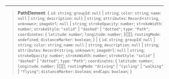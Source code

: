 ***

> **PathElement**: \{ `id`: `string`; `groupId`: `null` | `string`; `color`: `string`; `name`: `null` | `string`; `description`: `null` | `string`; `attributes`: `Record`\<`string`, `unknown`>; `imageUrl`: `null` | `string`; `strokeOpacity`: `number`; `strokeWidth`: `number`; `strokeStyle`: `"solid"` | `"dashed"` | `"dotted"`; `type`: `"Path"`; `coordinates`: \{ `latitude`: `number`; `longitude`: `number`; }\[]\[]; `routingMode`: `undefined`; `distanceMarker`: `boolean`; } | \{ `id`: `string`; `groupId`: `null` | `string`; `color`: `string`; `name`: `null` | `string`; `description`: `null` | `string`; `attributes`: `Record`\<`string`, `unknown`>; `imageUrl`: `null` | `string`; `strokeOpacity`: `number`; `strokeWidth`: `number`; `strokeStyle`: `"solid"` | `"dashed"` | `"dotted"`; `type`: `"Path"`; `coordinates`: \{ `latitude`: `number`; `longitude`: `number`; }\[]\[]; `routingMode`: `"driving"` | `"cycling"` | `"walking"` | `"flying"`; `distanceMarker`: `boolean`; `endCaps`: `boolean`; }
